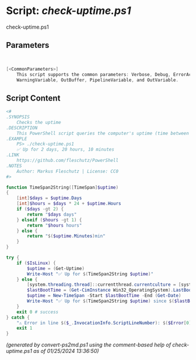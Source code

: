 Script: *check-uptime.ps1*
========================

check-uptime.ps1 


Parameters
----------
```powershell


[<CommonParameters>]
    This script supports the common parameters: Verbose, Debug, ErrorAction, ErrorVariable, WarningAction, 
    WarningVariable, OutBuffer, PipelineVariable, and OutVariable.
```

Script Content
--------------
```powershell
<#
.SYNOPSIS
	Checks the uptime 
.DESCRIPTION
	This PowerShell script queries the computer's uptime (time between now and last boot up time) and prints it.
.EXAMPLE
	PS> ./check-uptime.ps1
	✅ Up for 2 days, 20 hours, 10 minutes
.LINK
	https://github.com/fleschutz/PowerShell
.NOTES
	Author: Markus Fleschutz | License: CC0
#>

function TimeSpan2String([TimeSpan]$uptime)
{
	[int]$days = $uptime.Days
	[int]$hours = $days * 24 + $uptime.Hours
	if ($days -gt 2) {
		return "$days days"
	} elseif ($hours -gt 1) {
		return "$hours hours"
	} else {
		return "$($uptime.Minutes)min"
	}
}

try {
	if ($IsLinux) {
		$uptime = (Get-Uptime)
		Write-Host "✅ Up for $(TimeSpan2String $uptime)"
	} else {
		[system.threading.thread]::currentthread.currentculture = [system.globalization.cultureinfo]"en-US"
		$lastBootTime = (Get-CimInstance Win32_OperatingSystem).LastBootUpTime 
		$uptime = New-TimeSpan -Start $lastBootTime -End (Get-Date)
		Write-Host "✅ Up for $(TimeSpan2String $uptime) since $($lastBootTime.ToShortDateString())"
	}
	exit 0 # success
} catch {
	"⚠️ Error in line $($_.InvocationInfo.ScriptLineNumber): $($Error[0])"
	exit 1
}
```

*(generated by convert-ps2md.ps1 using the comment-based help of check-uptime.ps1 as of 01/25/2024 13:36:50)*
